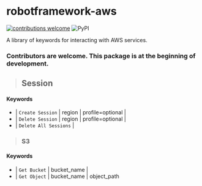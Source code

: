 # robotframework-aws
 [![contributions welcome](https://img.shields.io/badge/contributions-welcome-brightgreen.svg?style=flat)](https://github.com/dwyl/esta/issues)
 ![PyPI](https://img.shields.io/pypi/v/robotframework-aws.svg)

A library of keywords for interacting with AWS services.

### Contributors are welcome. This package is at the beginning of development.

> ## Session
####  Keywords

 - | `Create Session` | region | profile=optional |
 - | `Delete Session` | region | profile=optional |
 - | `Delete All Sessions` |

 > ### S3 
 ####  Keywords
 - | `Get Bucket` | bucket_name |
 - | `Get Object` | bucket_name | object_path 
